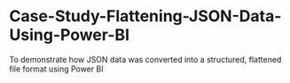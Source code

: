 # Case-Study-Flattening-JSON-Data-Using-Power-BI
To demonstrate how JSON data was converted into a structured, flattened file format using Power BI
